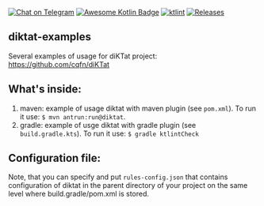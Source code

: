 [![Chat on Telegram](https://img.shields.io/badge/Chat%20on-Telegram-brightgreen.svg)](https://t.me/joinchat/AAAAAFDg-ipuZFGyBGPPeg)
[![Awesome Kotlin Badge](https://kotlin.link/awesome-kotlin.svg)](https://github.com/KotlinBy/awesome-kotlin)
[![ktlint](https://img.shields.io/badge/code%20style-%E2%9D%A4-FF4081.svg)](https://ktlint.github.io/)
[![Releases](https://img.shields.io/github/v/release/cqfn/diKTat)](https://github.com/cqfn/diKTat/releases)

## diktat-examples
Several examples of usage for diKTat project: https://github.com/cqfn/diKTat

## What's inside:
1) maven: example of usage diktat with maven plugin (see `pom.xml`). To run it use: `$ mvn antrun:run@diktat`.
2) gradle: example of usge diktat with gradle plugin (see `build.gradle.kts`). To run it use: `$ gradle ktlintCheck`

## Configuration file:
Note, that you can specify and put `rules-config.json` that contains configuration of diktat in the parent directory of your project on the same level where build.gradle/pom.xml is stored.